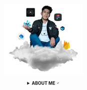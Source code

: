 <!-- TODO: code IMG -->
<div align="center" id="lucas">
<a href="http://www.bastndev.com/"><img width="50%" src="@bastndev/IMG/Gif/gohit.gif" title="bastndev.com"></a>
</div></br>

<!-- TODO: ABOUT ME -->
<details >
<summary align="center"><b>ABOUT ME </b> <a href="#"> <img width="11.5px" src="@bastndev/IMG/Gif/verify.gif"></a></summary>

<div>
  <img align="left" width="13%" src="@bastndev/IMG/blok.png"/>
  <img align="right" width="13%" src="@bastndev/IMG/blok.png"/>
    <!-- <h6>
      Hey, I'm <a href="https://www.linkedin.com/in/bastndev/">Gohit bastian </a>from Peru 🇵🇪. Currently, I work on developing applications with (Dart) & (Flutter) integrating artificial intelligence (AI) into my personal projects. You can see my projects at <a href="https://www.bastndev.com/">@bastndev</a> if you want me to be part of your team, send me an. <img width="14px" title="go.bastndev@gmail.com" src="@bastndev/IMG/SVG/email.svg">
    </h6> -->
<h3 align="center">
  <kbd>
  ➥ <b>My interests:</b> • Artificial Intelligence | • Mobile Development | • UI/UX
  </kbd>
</h3>
</div>

<!-- TODO: STATISTICS graph -->
[![Gohit Bastian - Graph](https://github-readme-activity-graph.vercel.app/graph?username=bastndev&bg_color=0d1117&color=ffffff&line=00b4ab&point=f9fafa&area=true&hide_border=true)](https://solo.to/bastndev)

<!-- TODO: STATISTICS -->
<details>
<summary><b>𝚜𝚝𝚊𝚝𝚒𝚜𝚝𝚒𝚌𝚜</b> <a href="#"> <img width="15px" src="@bastndev/IMG/statistics.png"></a></summary></br>

<div>
  <img align="left" width="34.5%" src="@bastndev/IMG/plus.png"/>
  <img  width="59%" src="https://streak-stats.demolab.com?user=bastndev&theme=dark-smoky&hide_border=true&border_radius=14">
</div></br>  

<!-- Start -->
<img align="left" width="15%" src="https://img.shields.io/github/stars/bastndev?style=for-the-badge&logo=github&labelColor=1d2228&color=0d1117"/>
</details></br>

<!-- TODO: Links Social Media -->
<div align="center">
<a href="http://www.bastndev.com/"><img  width="12.5%" src="@bastndev/IMG/SVG/bastndev.svg"></a>
<a href="https://www.linkedin.com/in/bastndev/"><img  width="12.5%" src="@bastndev/IMG/SVG/linkedin.svg"></a>
<a href="https://www.tiktok.com/@bastndev"><img  width="12.5%" src="@bastndev/IMG/SVG/tiktok.svg"></a>
<a href="https://solo.to/bastndev"><img  width="12.5%" src="@bastndev/IMG/SVG/more.svg"></a>
</div></br>

<!-- TODO: Visit View -->
<p align="center" ><img width="18%" src="https://profile-counter.glitch.me/{bastndev}/count.svg"/></p>
</details>
